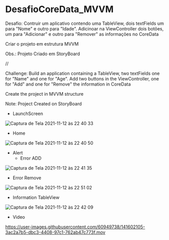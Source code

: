 # DesafioCoreData_MVVM

Desafio: Contruir um aplicativo contendo uma TableView, dois textFields um para "Nome" e outro para "Idade".
Adicinoar na ViewController dois botões, um para "Adicionar" e outro para "Remover" as informações no CoreData

Criar o projeto em estrutura MVVM

Obs.: Projeto Criado em StoryBoard

//

Challenge: Build an application containing a TableView, two textFields one for "Name" and one for "Age".
Add two buttons in the ViewController, one for "Add" and one for "Remove" the information in CoreData

Create the project in MVVM structure

Note: Project Created on StoryBoard

 - LaunchScreen

 ![Captura de Tela 2021-11-12 às 22 40 33](https://user-images.githubusercontent.com/60949738/141601019-41ddff71-e68b-42af-90cc-666af9d201b6.png)


 - Home


 ![Captura de Tela 2021-11-12 às 22 40 50](https://user-images.githubusercontent.com/60949738/141601026-93df3878-d9d0-49f2-a1e9-b65b114747c6.png)

 - Alert
   - Error ADD

![Captura de Tela 2021-11-12 às 22 41 35](https://user-images.githubusercontent.com/60949738/141601067-22229fec-98dc-439d-a94b-d5c0b480a908.png)

   - Error Remove
   
![Captura de Tela 2021-11-12 às 22 51 02](https://user-images.githubusercontent.com/60949738/141601338-95c1e5b1-0436-488d-9d62-36406b94c9bd.png)


 - Information TableView

![Captura de Tela 2021-11-12 às 22 42 09](https://user-images.githubusercontent.com/60949738/141601082-cb1e741f-9044-4323-b49f-8dd686c42e9d.png)

 - Video

https://user-images.githubusercontent.com/60949738/141602105-3ac2a7b5-dbc3-4408-97c1-762ab47c773f.mov




